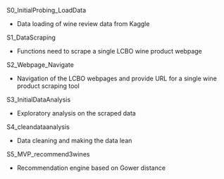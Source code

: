 S0_InitialProbing_LoadData
 - Data loading of wine review data from Kaggle

S1_DataScraping
 - Functions need to scrape a single LCBO wine product webpage

S2_Webpage_Navigate
 - Navigation of the LCBO webpages and provide URL for a single wine product scraping tool

S3_InitialDataAnalysis
 - Exploratory analysis on the scraped data

S4_cleandataanalysis
 - Data cleaning and making the data lean

S5_MVP_recommend3wines
 - Recommendation engine based on Gower distance